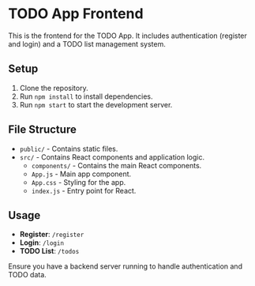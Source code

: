 # TODO App Frontend

This is the frontend for the TODO App. It includes authentication (register and login) and a TODO list management system.

## Setup

1. Clone the repository.
2. Run `npm install` to install dependencies.
3. Run `npm start` to start the development server.

## File Structure

- `public/` - Contains static files.
- `src/` - Contains React components and application logic.
  - `components/` - Contains the main React components.
  - `App.js` - Main app component.
  - `App.css` - Styling for the app.
  - `index.js` - Entry point for React.

## Usage

- **Register**: `/register`
- **Login**: `/login`
- **TODO List**: `/todos`

Ensure you have a backend server running to handle authentication and TODO data.

